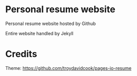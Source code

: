 # Personal resume website
Personal resume website hosted by Github

Entire website handled by Jekyll

# Credits
Theme: https://github.com/troydavidcook/pages-io-resume
